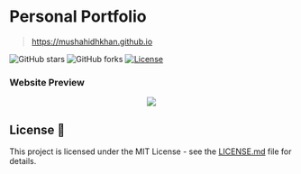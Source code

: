 # Personal Portfolio
> https://mushahidhkhan.github.io

![GitHub stars](https://img.shields.io/github/stars/mushahidhkhan/mushahidhkhan.github.io) 
![GitHub forks](https://img.shields.io/github/forks/mushahidhkhan/mushahidhkhan.github.io)
[![License](http://img.shields.io/:license-mit-blue.svg?style=flat-square)](http://badges.mit-license.org)

### Website Preview
<p align="center"> 
  <kbd>
    <a href="https://mushahidhkhan.github.io" target="_blank"><img src="assets/preview.gif">
  </a>
  </kbd>
</p>

## License 📄
This project is licensed under the MIT License - see the [LICENSE.md](./LICENSE) file for details.
